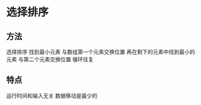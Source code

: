 # 选择排序


## 方法
选择排序
找到最小元素
与数组第一个元素交换位置
再在剩下的元素中找到最小的元素
与第二个元素交换位置
循环往复

## 特点

运行时间和输入无关
数据移动是最少的


